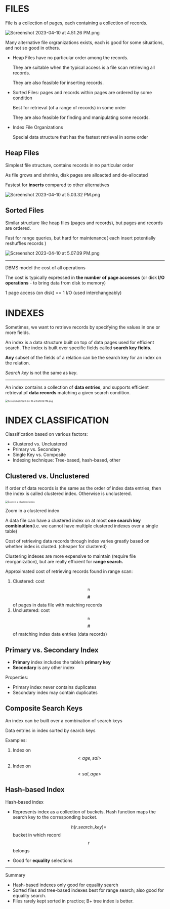 # FILES

File is a collection of pages, each containing a collection of records.

![Screenshot 2023-04-10 at 4.51.26 PM.png](https://p.ipic.vip/0gbmjt.jpg)

Many alternative file orgranizations exists, each is good for some situations, and not so good in others.

- Heap Files have no particular order among the records.

  They are suitable when the typical access is a file scan retrieving all records.

  They are also feasible for inserting records.

- Sorted Files: pages and records within pages are ordered by some condition

  Best for retrieval (of a range of records) in some order

  They are also feasible for finding and manipulating some records.

- Index File Organizations

  Special data structure that has the fastest retrieval in some order

## Heap Files

Simplest file structure, contains records in no particular order

As file grows and shrinks, disk pages are alloacted and de-allocated

Fastest for **inserts** compared to other alternatives

![Screenshot 2023-04-10 at 5.03.32 PM.png](https://p.ipic.vip/0hkt58.jpg)

## Sorted Files

Similar structure like heap files (pages and records), but pages and records are ordered.

Fast for range queries, but hard for maintenance( each insert potentially reshuffles records )

![Screenshot 2023-04-10 at 5.07.09 PM.png](https://p.ipic.vip/b0n49e.png)

---

DBMS model the cost of all operations

The cost is typically expressed in **the number of page accesses** (or disk **I/O operations** - to bring data from disk to memory)

1 page access (on disk) == 1 I/O (used interchangeably)

# INDEXES

Sometimes, we want to retrieve records by specifying the values in one or more fields.

An index is a data structure built on top of data pages used for efficient search. The index is built over specific fields called **search key fields.**

**Any** subset of the fields of a relation can be the search key for an index on the relation.

*Search key* is not the same as *key*.

---

An index contains a collection of **data entries**, and supports efficient retrieval pf **data records** matching a given search condition.

<img src="https://p.ipic.vip/azub82.jpg" alt="Screenshot 2023-04-10 at 6.26.02 PM.png" style="zoom:50%;" />

# INDEX CLASSIFICATION

Classification based on various factors:

- Clustered vs. Unclustered
- Primary vs. Secondary
- Single Key vs. Composite
- Indexing technique: Tree-based, hash-based, other

## Clustered vs. Unclustered

If order of data records is the same as the order of index data entries, then the index is called clustered index. Otherwise is unclustered.

<img src="https://p.ipic.vip/1f8d1f.jpg" alt="Zoom in a clustered index" style="zoom:50%;" />

Zoom in a clustered index

A data file can have a clustered index on at most **one search key combination**(i.e. we cannot have multiple clustered indexes over a single table)

Cost of retrieving data records through index varies greatly based on whether index is clusted. (cheaper for clustered)

Clustering indexes are more expensive to maintain (require file reorganization), but are really efficient for **range search.**

Approximated cost of retrieving records found in range scan:

1. Clustered: cost $$\approx$$ $$\#$$ of pages in data file with matching records
2. Unclustered: cost$$\approx$$ $$\#$$ of matching index data entries (data records)

## Primary vs. Secondary Index

- **Primary** index includes the table’s **primary key**
- **Secondary** is any other index

Properties:

- Primary index never contains duplicates
- Secondary index may contain duplicates

## Composite Search Keys

An index can be built over a combination of search keys

Data entries in index sorted by search keys

Examples:

1. Index on $$<age, sal>$$
2. Index on $$<sal,age>$$

## Hash-based Index

Hash-based index

- Represents index as a collection of buckets. Hash function maps the search key to the corresponding bucket.

  $$h(r.search\_key) =$$  bucket in which record $$r$$ belongs

- Good for **equality** selections

---

Summary

- Hash-based indexes only good for equality search
- Sorted files and tree-based indexes best for range search; also good for equality search.
- Files rarely kept sorted in practice; B+ tree index is better.